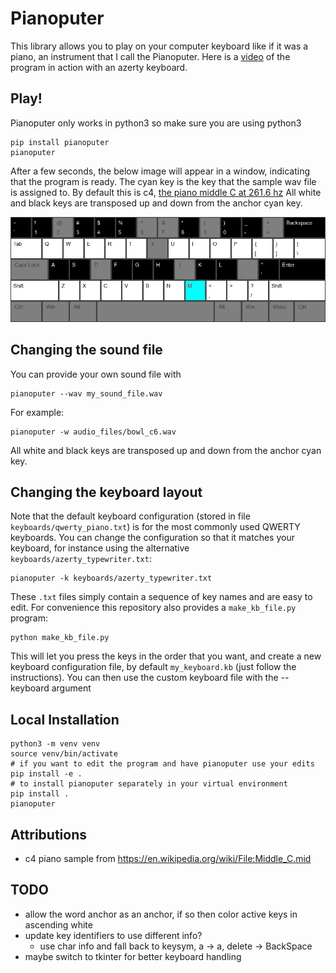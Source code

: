 # Pianoputer

This library allows you to play on your computer keyboard like if it was a piano, an instrument that I call the Pianoputer. Here is a [video](https://www.youtube.com/watch?v=z410eauCnHc) of the program in action with an azerty keyboard.


## Play!

Pianoputer only works in python3 so make sure you are using python3
```
pip install pianoputer
pianoputer
```

After a few seconds, the below image will appear in a window, indicating that the program is ready.
The cyan key is the key that the sample wav file is assigned to. By default this is c4, [the piano middle C at 261.6 hz](https://en.wikipedia.org/wiki/Piano_key_frequencies)
All white and black keys are transposed up and down from the anchor cyan key.

![qwerty keyboard layout, c4 is cyan](./pianoputer/keyboards/qwerty_piano.jpg "qwerty keyboard layout, c4 is cyan")

## Changing the sound file

You can provide your own sound file with

```
pianoputer --wav my_sound_file.wav
```
For example:
```
pianoputer -w audio_files/bowl_c6.wav
```
All white and black keys are transposed up and down from the anchor cyan key.

## Changing the keyboard layout

Note that the default keyboard configuration (stored in file `keyboards/qwerty_piano.txt`) is for the most commonly used QWERTY keyboards. You can change the configuration so that it matches your keyboard, for instance using the alternative `keyboards/azerty_typewriter.txt`:

```
pianoputer -k keyboards/azerty_typewriter.txt
```

These `.txt` files simply contain a sequence of key names and are easy to edit. For convenience this repository also provides a `make_kb_file.py` program:
```
python make_kb_file.py
```

This will let you press the keys in the order that you want, and create a new keyboard configuration file, by default `my_keyboard.kb` (just follow the instructions). You can then use the custom keyboard file with the --keyboard argument

## Local Installation
```
python3 -m venv venv
source venv/bin/activate
# if you want to edit the program and have pianoputer use your edits
pip install -e .
# to install pianoputer separately in your virtual environment
pip install .
pianoputer
```

## Attributions
- c4 piano sample from https://en.wikipedia.org/wiki/File:Middle_C.mid

## TODO
- allow the word anchor as an anchor, if so then color active keys in ascending white
- update key identifiers to use different info?
  - use char info and fall back to keysym, a -> a, delete -> BackSpace
- maybe switch to tkinter for better keyboard handling
